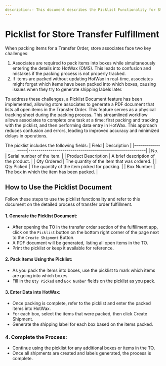 ```yaml
---
description:- This document describes the Picklist Functionality for Store Transfer Fulfillment, providing a streamlined approach for store associates to efficiently pack items while accurately tracking them in HotWax.
---
```


# Picklist for Store Transfer Fulfillment

When packing items for a Transfer Order, store associates face two key challenges:
1. Associates are required to pack items into boxes while simultaneously entering the details into HotWax (OMS). This leads to confusion and mistakes if the packing process is not properly tracked.
2. If items are packed without updating HotWax in real-time, associates might forget which items have been packed into which boxes, causing issues when they try to generate shipping labels later.

To address these challenges, a Picklist Document feature has been implemented, allowing store associates to generate a PDF document that lists all open items in the Transfer Order. This feature serves as a physical tracking sheet during the packing process. This streamlined workflow allows associates to complete one task at a time: first packing and tracking with the picklist, and then performing data entry in HotWax. This approach reduces confusion and errors, leading to improved accuracy and minimized delays in operations.

The picklist includes the following fields:
| Field                  | Description                                               |
|------------------------|-----------------------------------------------------------|
| No.                    | Serial number of the item.                                |
| Product Description     | A brief description of the product.                      |
| Qty Ordered            | The quantity of the item that was ordered.                |
| Qty Picked             | The quantity of the item picked for packing.              |
| Box Number             | The box in which the item has been packed.                |

## How to Use the Picklist Document

Follow these steps to use the picklist functionality and refer to this document on the detailed process of transfer order fulfillment.

#### 1. Generate the Picklist Document:
- After opening the TO in the transfer order section of the fulfillment app, click on the `Picklist` button on the bottom right corner of the page next to the `Create Shipment` Button.
- A PDF document will be generated, listing all open items in the TO.
- Print the picklist or keep it available for reference.

#### 2. Pack Items Using the Picklist:
- As you pack the items into boxes, use the picklist to mark which items are going into which boxes.
- Fill in the `Qty Picked` and `Box Number` fields on the picklist as you pack.

#### 3. Enter Data into HotWax:
- Once packing is complete, refer to the picklist and enter the packed items into HotWax.
- For each box, select the items that were packed, then click Create Shipment.
- Generate the shipping label for each box based on the items packed.

### 4. Complete the Process:
- Continue using the picklist for any additional boxes or items in the TO.
- Once all shipments are created and labels generated, the process is complete.
